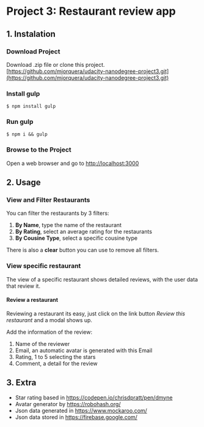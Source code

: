 # Project 3: Restaurant review app
## 1. Instalation

### Download Project

Download .zip file or clone this project.
[https://github.com/mjorquera/udacity-nanodegree-project3.git](https://github.com/mjorquera/udacity-nanodegree-project3.git)

### Install gulp
```
$ npm install gulp
```

### Run gulp

```
$ npm i && gulp
```

### Browse to the Project
Open a web browser and go to [http://localhost:3000](http://localhost:3000)

## 2. Usage

### View and Filter Restaurants

You can filter the restaurants by 3 filters:
1. **By Name**, type the name of the restaurant
2. **By Rating**, select an average rating for the restaurants
3. **By Cousine Type**, select a specific cousine type

There is also a **clear** button you can use to remove all filters.

### View specific restaurant

The view of a specific restaurant shows detailed reviews, with the user data that review it.

#### Review a restaurant

Reviewing a restaurant its easy, just click on the link button *Review this restaurant* and a modal shows up.

Add the information of the review:
1. Name of the reviewer
2. Email, an automatic avatar is generated with this Email
3. Rating, 1 to 5 selecting the stars
4. Comment, a detail for the review

## 3. Extra

* Star rating based in https://codepen.io/chrisdpratt/pen/dmyne
* Avatar generator by https://robohash.org/
* Json data generated in https://www.mockaroo.com/
* Json data stored in https://firebase.google.com/
